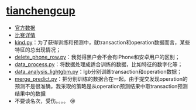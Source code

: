 # [tianchengcup](https://github.com/geyixin/tianchengcup)
- [官方数据](https://pan.baidu.com/s/1D_8bc_ijIDNzo5zKhC5tKg)
- [比赛详情](http://www.dcjingsai.com/common/cmpt/2018%E5%B9%B4%E7%94%9C%E6%A9%99%E9%87%91%E8%9E%8D%E6%9D%AF%E5%A4%A7%E6%95%B0%E6%8D%AE%E5%BB%BA%E6%A8%A1%E5%A4%A7%E8%B5%9B_%E7%AB%9E%E8%B5%9B%E4%BF%A1%E6%81%AF.html)
- [kind.py](https://github.com/geyixin/tianchengcup/blob/master/code/kind_get.py)：为了获得训练和预测中，就transaction和operation数据而言，某些特征的总出现情况；
- [delete_phone_row.py](https://github.com/geyixin/tianchengcup/blob/master/code/delete_phone_row.py)：我觉得黑户会不会有iPhone和安卓用户的区别；
- [data_process.py](https://github.com/geyixin/tianchengcup/blob/master/code/data_process.py)：将数据处理成适合训练的数据，比如特征的数字化等；
- [data_analysis_lightgbm.py](https://github.com/geyixin/tianchengcup/blob/master/code/data_analysis_lightgbm.py)：lgb分别训练transaction和operation数据；
- [merge_predict.py](https://github.com/geyixin/tianchengcup/blob/master/code/merge_predict.py)：把分别训练的数据合在一起。由于提交发现operation的预测不是很准确，我采取的策略是从operation预测结果中取transaction预测结果中的数据
- 不要谈名次，受伤。。。。 :cry:
